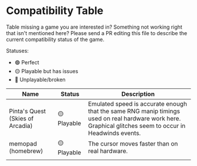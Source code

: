 # Compatibility Table

Table missing a game you are interested in? Something not working right that isn't mentioned here? Please send a PR editing this file to describe the current compatibility status of the game.

Statuses:
- 🟢 Perfect
- 🟡 Playable but has issues
- 🔴 Unplayable/broken

<table>
<thead>
  <tr>
    <th>Name</th>
    <th>Status</th>
    <th>Description</th>
  </tr></thead>
<tbody>
  <tr>
    <td>Pinta's Quest (Skies of Arcadia)</td>
    <td>🟡 Playable</td>
    <td>Emulated speed is accurate enough that the same RNG manip timings used on real hardware work here. Graphical glitches seem to occur in Headwinds events.</td>
  </tr>
  <tr>
    <td>memopad (homebrew)</td>
    <td>🟡 Playable</td>
    <td>The cursor moves faster than on real hardware.</td>
  </tr>
  <tr>
    <td></td>
    <td></td>
    <td></td>
  </tr>
</tbody>
</table>
